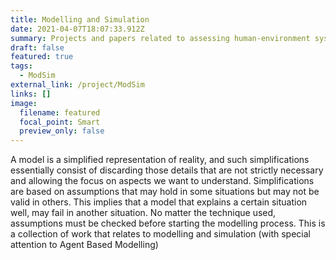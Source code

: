 ```yaml
---
title: Modelling and Simulation
date: 2021-04-07T18:07:33.912Z
summary: Projects and papers related to assessing human-environment systems via modelling and simulation
draft: false
featured: true
tags:
  - ModSim
external_link: /project/ModSim
links: []
image:
  filename: featured
  focal_point: Smart
  preview_only: false
---
```

A model is a simplified representation of reality, and such simplifications essentially consist of discarding those details that are not strictly necessary and allowing the focus on aspects we want to understand. Simplifications are based on assumptions that may hold in some situations but may not be valid in others. This implies that a model that explains a certain situation well, may fail in another situation. No matter the technique used, assumptions must be checked before starting the modelling process. This is a collection of work that relates to modelling and simulation (with special attention to Agent Based Modelling)
